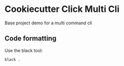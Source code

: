 # Cookiecutter Click Multi Cli

Base project demo for a multi command cli

## Code formatting

Use the black tool:

    black .